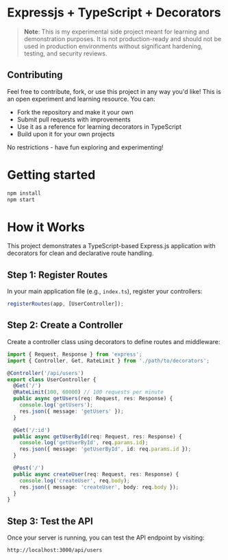 # Expressjs + TypeScript + Decorators 


> **Note**: This is my experimental side project meant for learning and demonstration purposes. It is not production-ready and should not be used in production environments without significant hardening, testing, and security reviews.

## Contributing

Feel free to contribute, fork, or use this project in any way you'd like! This is an open experiment and learning resource. You can:

- Fork the repository and make it your own
- Submit pull requests with improvements
- Use it as a reference for learning decorators in TypeScript
- Build upon it for your own projects

No restrictions - have fun exploring and experimenting!


# Getting started
```bash
npm install 
npm start
```

# How it Works

This project demonstrates a TypeScript-based Express.js application with decorators for clean and declarative route handling.


## Step 1: Register Routes

In your main application file (e.g., `index.ts`), register your controllers:

```typescript
registerRoutes(app, [UserController]);
```

## Step 2: Create a Controller

Create a controller class using decorators to define routes and middleware:

```typescript
import { Request, Response } from 'express';
import { Controller, Get, RateLimit } from './path/to/decorators';

@Controller('/api/users')
export class UserController {
  @Get('/')
  @RateLimit(100, 60000) // 100 requests per minute
  public async getUsers(req: Request, res: Response) {
    console.log('getUsers');
    res.json({ message: 'getUsers' });
  }

  @Get('/:id')
  public async getUserById(req: Request, res: Response) {
    console.log('getUserById', req.params.id);
    res.json({ message: 'getUserById', id: req.params.id });
  }

  @Post('/')
  public async createUser(req: Request, res: Response) {
    console.log('createUser', req.body);
    res.json({ message: 'createUser', body: req.body });
  }
}
```


## Step 3: Test the API

Once your server is running, you can test the API endpoint by visiting:

```
http://localhost:3000/api/users
```
